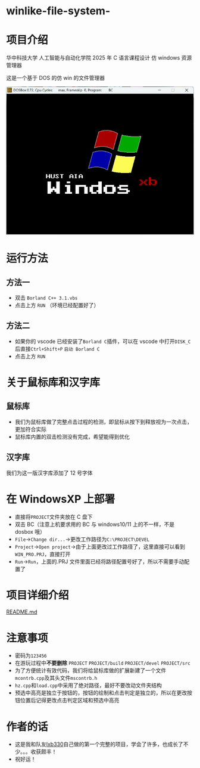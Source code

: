 # winlike-file-system-

# 项目介绍

华中科技大学 人工智能与自动化学院 2025 年 C 语言课程设计 仿 windows 资源管理器

这是一个基于 DOS 的仿 win 的文件管理器

![开机界面](DISK_C/PROJECT/src/Images/power_on_page.png)

# 运行方法

## 方法一

- 双击 `Borland C++ 3.1.vbs`
- 点击上方 `RUN` （环境已经配置好了）

## 方法二

- 如果你的 vscode 已经安装了`Borland C`插件，可以在 vscode 中打开`DISK_C`后直接`Ctrl+Shift+P` `启动 Borland C`
- 点击上方 `RUN`

# 关于鼠标库和汉字库

## 鼠标库

- 我们为鼠标库做了完整点击过程的检测，即鼠标从按下到释放视为一次点击，更加符合实际
- 鼠标库内置的双击检测没有完成，希望能得到优化

## 汉字库

我们为这一版汉字库添加了 12 号字体

# 在 WindowsXP 上部署

- 直接将`PROJECT`文件夹放在 C 盘下
- 双击 BC（注意上机要求用的 BC 与 windows10/11 上的不一样，不是 dosbox 哦）
- `File`->`Change dir...`->更改工作路径为`C:\PROJECT\DEVEL`
- `Project`->`Open project`->由于上面更改过工作路径了，这里直接可以看到`WIN_PRO.PRJ`，直接打开
- `Run`->`Run`，上面的.PRJ 文件里面已经将路径配置号好了，所以不需要手动配置了

# 项目详细介绍

[README.md](DISK_C/README.md)

# 注意事项

- 密码为`123456`
- 在游玩过程中**不要删除** `PROJECT` `PROJECT/build` `PROJECT/devel` `PROJECT/src`
- 为了方便统计有效代码，我们将给鼠标库做的扩展新建了一个文件`mcontrb.cpp`及其头文件`mscontrb.h`
- `hz.cpp`和`load.cpp`中采用了绝对路径，最好不要改动文件夹结构
- 预选中高亮是独立于按钮的，按钮的绘制和点击判定是独立的，所以在更改按钮位置后记得更改点击判定区域和预选中高亮

# 作者的话

- 这是我和队友[lxb330](https://github.com/lxb330)自己做的第一个完整的项目，学会了许多，也成长了不少。。。收获颇丰！
- 祝好运！
